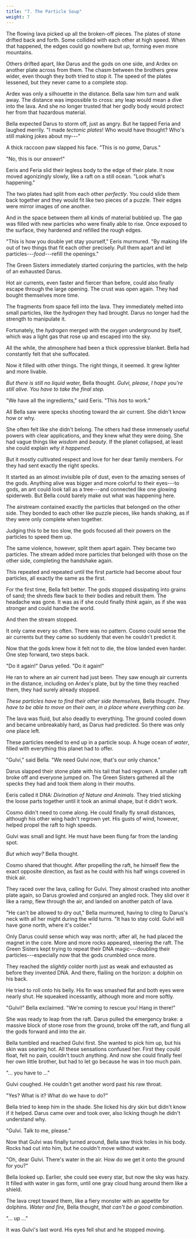 ```yaml
---
title: "7. The Particle Soup"
weight: 7
---
```


The flowing lava picked up all the broken-off pieces. The plates of stone drifted back and forth. Some collided with each other at high speed. When that happened, the edges could go nowhere but _up_, forming even more mountains.

Others drifted apart, like Darus and the gods on one side, and Ardex on another plate across from them. The chasm between the brothers grew wider, even though they both tried to stop it. The speed of the plates lessened, but they never came to a complete stop.

Ardex was only a silhouette in the distance. Bella saw him turn and walk away. The distance was impossible to cross: any leap would mean a dive into the lava. And she no longer trusted that her godly body would protect her from that hazardous material.

Bella expected Darus to storm off, just as angry. But he tapped Feria and laughed merrily. "I made _tectonic plates_! Who would have thought? Who's still making jokes about my---"

A thick raccoon paw slapped his face. "This is no _game_, Darus."

"No, this is our _answer_!" 

Eeris and Feria slid their legless body to the edge of their plate. It now moved agonizingly slowly, like a raft on a still ocean. "Look what's happening."

The two plates had split from each other _perfectly_. You could slide them back together and they would fit like two pieces of a puzzle. Their edges were mirror images of one another.

And in the space between them all kinds of material bubbled up. The gap was filled with new particles who were finally able to rise. Once exposed to the surface, they hardened and refilled the rough edges.

"This is how you double yet stay yourself," Eeris murmured. "By making life out of two things that fit each other precisely. Pull them apart and let particles---_food_---refill the openings."

The Green Sisters immediately started conjuring the particles, with the help of an exhausted Darus.

Hot air currents, even faster and fiercer than before, could also finally escape through the large opening. The crust was open again. They had bought themselves more time.

The fragments from space fell into the lava. They immediately melted into small particles, like the _hydrogen_ they had brought. Darus no longer had the strength to manipulate it. 

Fortunately, the _hydrogen_ merged with the _oxygen_ underground by itself, which was a light gas that rose up and escaped into the sky.

All the while, the atmosphere had been a thick oppressive blanket. Bella had constantly felt that she suffocated.

Now it filled with other things. The right things, it seemed. It grew lighter and more livable. 

_But there is still no liquid water,_ Bella thought. _Gulvi, please, I hope you're still alive. You have to take the final step._

"We have all the ingredients," said Eeris. "This _has_ to work."

All Bella saw were specks shooting toward the air current. She didn't know how or why.

She often felt like she didn't belong. The others had these immensely useful powers with clear applications, and they knew what they were doing. She had vague things like _wisdom_ and _beauty_. If the planet collapsed, at least she could explain _why it happened_.

But it mostly cultivated respect and love for her dear family members. For they had sent exactly the right specks.

It started as an almost invisible pile of dust, even to the amazing senses of the gods. Anything alive was bigger and more colorful to their eyes---to gods, an ant could look tall as a tree---and connected like one glowing spiderweb. But Bella could barely make out what was happening here.

The airstream contained exactly the particles that belonged on the other side. They bonded to each other like puzzle pieces, like hands shaking, as if they were only complete when together. 

Judging this to be too slow, the gods focused all their powers on the particles to speed them up.

The same violence, however, split them apart again. They became two particles. The stream added more particles that belonged with those on the other side, completing the handshake again. 

This repeated and repeated until the first particle had become about four particles, all exactly the same as the first.

For the first time, Bella felt better. The gods stopped dissipating into grains of sand; the shreds flew back to their bodies and rebuilt them. The headache was gone. It was as if she could finally _think_ again, as if she was stronger and could handle the world.

And then the stream stopped.

It only came every so often. There was no pattern. Cosmo could sense the air currents but they came so suddenly that even he couldn't predict it.

Now that the gods knew how it felt not to die, the blow landed even harder. One step forward, two steps back.

"Do it again!" Darus yelled. "Do it again!" 

He ran to where an air current had just been. They saw enough air currents in the distance, including on Ardex's plate, but by the time they reached them, they had surely already stopped.

_These particles have to find their other side themselves,_ Bella thought. _They have to be able to move on their own, in a place where everything can be._ 

The lava was fluid, but also deadly to everything. The ground cooled down and became unbreakably hard, as Darus had predicted. So there was only one place left.

These particles needed to end up in a particle soup. A huge ocean of _water_, filled with everything this planet had to offer.

"Gulvi," said Bella. "We need Gulvi _now_, that's our only chance."

Darus slapped their stone plate with his tail that had regrown. A smaller raft broke off and everyone jumped on. The Green Sisters gathered all the specks they had and took them along in their mouths. 

Eeris called it DNA: _Divination of Nature and Animals_. They tried sticking the loose parts together until it took an animal shape, but it didn't work.

Cosmo didn't need to come along. He could finally fly small distances, although his other wing hadn't regrown yet. His gusts of wind, however, helped propel the raft to high speeds.

Gulvi was small and light. He must have been flung far from the landing spot.

_But which way?_ Bella thought. 

Cosmo shared that thought. After propelling the raft, he himself flew the exact opposite direction, as fast as he could with his half wings covered in thick air.

They raced over the lava, calling for Gulvi. They almost crashed into another plate again, so Darus growled and conjured an angled rock. They slid over it like a ramp, flew through the air, and landed on another patch of lava.

"He can't be allowed to dry out," Bella murmured, having to cling to Darus's neck with all her might during the wild turns. "It has to stay cold. Gulvi will have gone north, where it's colder."

Only Darus could sense which way was north; after all, he had placed the magnet in the core. More and more rocks appeared, steering the raft. The Green Sisters kept trying to repeat their DNA magic---doubling their particles---especially now that the gods crumbled once more.

They reached the _slightly_ colder north just as weak and exhausted as before they invented DNA. And there, flailing on the horizon: a dolphin on his back.

He tried to roll onto his belly. His fin was smashed flat and both eyes were nearly shut. He squeaked incessantly, although more and more softly.

"Gulvi!" Bella exclaimed. "We're coming to rescue you! Hang in there!" 

She was ready to leap from the raft. Darus pulled the emergency brake: a massive block of stone rose from the ground, broke off the raft, and flung all the gods forward and into the air.

Bella tumbled and reached Gulvi first. She wanted to pick him up, but his skin was searing hot. All these sensations confused her. First they could float, felt no pain, couldn't touch anything. And now she could finally feel her own little brother, but had to let go because he was in too much pain.

"... you have to ..." 

Gulvi coughed. He couldn't get another word past his raw throat.

"Yes? What is it? What do we have to do?" 

Bella tried to keep him in the shade. She licked his dry skin but didn't know if it helped. Darus came over and took over, also licking though he didn't understand why.

"Gulvi. Talk to me, please." 

Now that Gulvi was finally turned around, Bella saw thick holes in his body. Rocks had cut into him, but he couldn't move without water. 

"Oh, dear Gulvi. There's water in the air. How do we get it onto the ground for you?"

Bella looked up. Earlier, she could see every star, but now the sky was hazy. It filled with water in gas form, until one gray cloud hung around them like a shield.

The lava crept toward them, like a fiery monster with an appetite for dolphins. _Water and fire,_ Bella thought, _that can't be a good combination._

"... up ..." 

It was Gulvi's last word. His eyes fell shut and he stopped moving.
